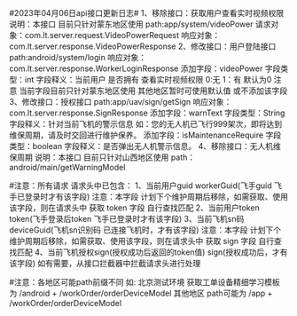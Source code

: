 #2023年04月06日api接口更新日志#
1、移除接口：获取用户查看实时视频权限 
    说明：本接口 目前只针对蒙东地区使用
    path:app/system/videoPower
    请求对象：com.lt.server.request.VideoPowerRequest
    响应对象：com.lt.server.response.VideoPowerResponse
2、修改接口：用户登陆接口
    path:android/system/login
    响应对象：com.lt.server.response.WorkerLoginResponse
    添加字段：videoPower
    字段类型：int
    字段释义：当前用户 是否拥有 查看实时视频权限     0:无 1：有
            默认为0
            注意 当前字段目前只针对蒙东地区使用 其他地区暂时可使用默认值 或不添加该字段
3、修改接口：授权接口
    path:app/uav/sign/getSign
    响应对象：com.lt.server.response.SignResponse
    添加字段：warnText
    字段类型：String
    字段释义：针对当前飞机的警示信息 
            如：您的无人机已飞行999架次，即将达到维保周期，请及时交回进行维护保养。
    添加字段：isMaintenanceRequire
    字段类型：boolean
    字段释义：是否弹出无人机警示信息。
4、移除接口：无人机维保周期
    说明：本接口 目前只针对山西地区使用
    path：android/main/getWarningModel

#注意：所有请求 请求头中已包含：
1、当前用户guid   workerGuid(飞手guid 飞手已登录时才有该字段)
    注意：本字段 计划下个维护周期后移除，如需获取、使用该字段，则在请求头中 获取 token 字段
    自行查找匹配
2、当前用户token  token(飞手登录后token 飞手已登录时才有该字段)
3、当前飞机sn码   deviceGuid(飞机sn识别码 已连接飞机时，才有该字段)
    注意：本字段 计划下个维护周期后移除，如需获取、使用该字段，则在请求头中 获取 sign 字段
    自行查找匹配
4、当前飞机授权sign(授权成功后返回的token值) sign(授权成功后，才有该字段)
如有需要，从接口拦截器中拦截请求头进行处理

#注意：各地区可能path前缀不同 如:
北京测试环境 获取工单设备精细学习模板 为 /android + /workOrder/orderDeviceModel
           其他地区 path可能为      /app     + /workOrder/orderDeviceModel
    
    
